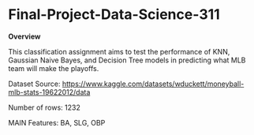 # Final-Project-Data-Science-311

**Overview**

This classification assignment aims to test the performance of KNN, Gaussian Naive Bayes, and Decision Tree models in predicting what MLB team will make the playoffs.

Dataset Source: https://www.kaggle.com/datasets/wduckett/moneyball-mlb-stats-19622012/data

Number of rows: 1232

MAIN Features: BA, SLG, OBP

